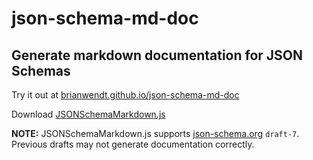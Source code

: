 # json-schema-md-doc
## Generate markdown documentation for JSON Schemas
Try it out at [brianwendt.github.io/json-schema-md-doc](https://brianwendt.github.io/json-schema-md-doc)

Download [JSONSchemaMarkdown.js](https://raw.githubusercontent.com/BrianWendt/json-schema-md-doc/master/docs/lib/JSONSchemaMarkdown.js) 

**NOTE:** JSONSchemaMarkdown.js supports [json-schema.org](https://json-schema.org/) `draft-7`. Previous drafts may not generate documentation correctly.
